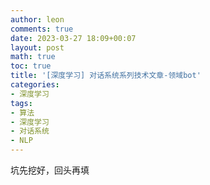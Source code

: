 ```yaml
---
author: leon
comments: true
date: 2023-03-27 18:09+00:07
layout: post
math: true
toc: true
title: '[深度学习] 对话系统系列技术文章-领域bot'
categories:
- 深度学习
tags:
- 算法
- 深度学习
- 对话系统
- NLP
---
```


坑先挖好，回头再填


